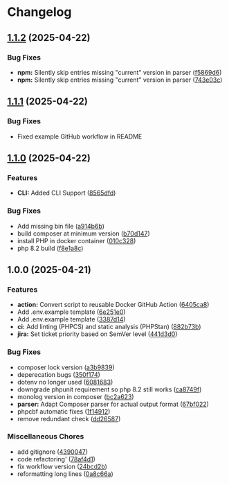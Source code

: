 # Changelog

## [1.1.2](https://github.com/shawnhooper/outdated-to-jira/compare/v1.1.1...v1.1.2) (2025-04-22)


### Bug Fixes

* **npm:** Silently skip entries missing "current" version in parser ([f5869d6](https://github.com/shawnhooper/outdated-to-jira/commit/f5869d6ae4d60188ad262416b59a7a867e358a35))
* **npm:** Silently skip entries missing "current" version in parser ([743e03c](https://github.com/shawnhooper/outdated-to-jira/commit/743e03c9dafe99d522cc355700aef3829576e8b7))

## [1.1.1](https://github.com/shawnhooper/outdated-to-jira/compare/v1.1.0...v1.1.1) (2025-04-22)


### Bug Fixes

* Fixed example GitHub workflow in README

## [1.1.0](https://github.com/shawnhooper/outdated-to-jira/compare/v1.0.0...v1.1.0) (2025-04-22)


### Features

* **CLI:** Added CLI Support ([8565dfd](https://github.com/shawnhooper/outdated-to-jira/commit/8565dfd5fdf6a1a4fb958ebc9f4070be6faa63a0))


### Bug Fixes

* Add missing bin file ([a914b6b](https://github.com/shawnhooper/outdated-to-jira/commit/a914b6b952f1af348745eee15d61e2718bc65807))
* build composer at minimum version ([b70d147](https://github.com/shawnhooper/outdated-to-jira/commit/b70d1476938bda889773e980523f0c563ca058c2))
* install PHP in docker container ([010c328](https://github.com/shawnhooper/outdated-to-jira/commit/010c328fec294f11dc527dbaceed46d1b0272efb))
* php 8.2 build ([f8e1a8c](https://github.com/shawnhooper/outdated-to-jira/commit/f8e1a8c08c74233e1df4aa8e02246e3163ce2d1b))

## 1.0.0 (2025-04-21)


### Features

* **action:** Convert script to reusable Docker GitHub Action ([6405ca8](https://github.com/shawnhooper/outdated-to-jira/commit/6405ca89ce88a059cc043de3c35afd039bcd4de3))
* Add .env.example template ([6e251e0](https://github.com/shawnhooper/outdated-to-jira/commit/6e251e0669857ec450fbd182dfedb7fa39a09d4a))
* Add .env.example template ([3387d14](https://github.com/shawnhooper/outdated-to-jira/commit/3387d1482b09aeff9c937fb491b85aeb808c5e08))
* **ci:** Add linting (PHPCS) and static analysis (PHPStan) ([882b73b](https://github.com/shawnhooper/outdated-to-jira/commit/882b73b3c1ce8c11c808e1090fc8e1b4762ade09))
* **jira:** Set ticket priority based on SemVer level ([441d3d0](https://github.com/shawnhooper/outdated-to-jira/commit/441d3d07f6cedb2ce1e6d6f8530c8f7ed46e17a8))


### Bug Fixes

* composer lock version ([a3b9839](https://github.com/shawnhooper/outdated-to-jira/commit/a3b9839179b0b3e3b03e39bc16965aaaa103501b))
* deperecation bugs ([350f174](https://github.com/shawnhooper/outdated-to-jira/commit/350f1749f0d5e49e12105e8867d4634aba4087d5))
* dotenv no longer used ([6081683](https://github.com/shawnhooper/outdated-to-jira/commit/6081683814aa14dc712c63463bb3061dff3a6471))
* downgrade phpunit requirement so php 8.2 still works ([ca8749f](https://github.com/shawnhooper/outdated-to-jira/commit/ca8749f7c3c4b841052e8a1336af02ff15eab38c))
* monolog version in composer ([bc2a623](https://github.com/shawnhooper/outdated-to-jira/commit/bc2a62394d5854fede35e3ad062beefc6a7f20e3))
* **parser:** Adapt Composer parser for actual output format ([67bf022](https://github.com/shawnhooper/outdated-to-jira/commit/67bf02208bc8991a3c2b5031403b013ecaacfa16))
* phpcbf automatic fixes ([1f14912](https://github.com/shawnhooper/outdated-to-jira/commit/1f14912897fed8931ccee690b2afc517b06ae12c))
* remove redundant check ([dd26587](https://github.com/shawnhooper/outdated-to-jira/commit/dd26587fd0743acb6b17f32f80ad9f28bbb764e8))


### Miscellaneous Chores

* add gitignore ([4390047](https://github.com/shawnhooper/outdated-to-jira/commit/4390047df2882c7b9165093dd7a86ecdbca923ad))
* code refactoring' ([78af4d1](https://github.com/shawnhooper/outdated-to-jira/commit/78af4d166ff5d4157695cdfad8b794bb95346099))
* fix workflow version ([24bcd2b](https://github.com/shawnhooper/outdated-to-jira/commit/24bcd2b4060734dd81781bc169746c17bab57ba9))
* reformatting long lines ([0a8c66a](https://github.com/shawnhooper/outdated-to-jira/commit/0a8c66a11d719aece4f91306cc155c687a2a6571))
